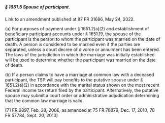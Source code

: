 ##### § 1651.5 Spouse of participant. #####

Link to an amendment published at 87 FR 31686, May 24, 2022.

(a) For purposes of payment under § 1651.2(a)(2) and establishment of beneficiary participant accounts under § 1651.19, the spouse of the participant is the person to whom the participant was married on the date of death. A person is considered to be married even if the parties are separated, unless a court decree of divorce or annulment has been entered. The laws of the jurisdiction in which the marriage was initially established will be used to determine whether the participant was married on the date of death.

(b) If a person claims to have a marriage at common law with a deceased participant, the TSP will pay benefits to the putative spouse under § 1651.2(a)(2) in accordance with the marital status shown on the most recent Federal income tax return filed by the participant. Alternatively, the putative spouse may submit a court order or administrative adjudication determining that the common law marriage is valid.

[71 FR 9897, Feb. 28, 2006, as amended at 75 FR 78879, Dec. 17, 2010; 78 FR 57784, Sept. 20, 2013]
